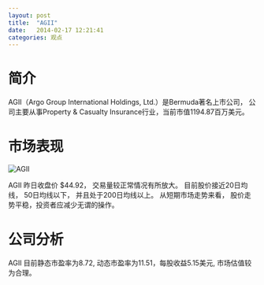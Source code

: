 ```yaml
---
layout: post
title:  "AGII"
date:   2014-02-17 12:21:41
categories: 观点
---
```


# 简介
AGII（Argo Group International Holdings, Ltd.）是Bermuda著名上市公司，
公司主要从事Property & Casualty Insurance行业，当前市值1194.87百万美元。

# 市场表现

![AGII](http://finviz.com/chart.ashx?t=AGII&ty=c&ta=1&p=d&s=l)

AGII 昨日收盘价 $44.92，
交易量较正常情况有所放大。
目前股价接近20日均线，
50日均线以下，
并且处于200日均线以上。
从短期市场走势来看，
股价走势平稳，投资者应减少无谓的操作。

# 公司分析
AGII 目前静态市盈率为8.72, 动态市盈率为11.51，每股收益5.15美元,
市场估值较为合理。
